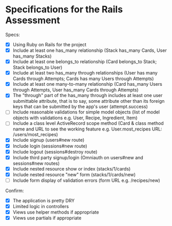 # Specifications for the Rails Assessment

Specs:
- [x] Using Ruby on Rails for the project
- [x] Include at least one has_many relationship (Stack has_many Cards, User has_many Stacks) 
- [x] Include at least one belongs_to relationship (Card belongs_to Stack; Stack belongs_to User)
- [x] Include at least two has_many through relationships (User has many Cards through Attempts; Cards has many Users through Attempts)
- [x] Include at least one many-to-many relationship (Card has_many Users through Attempts, User has_many Cards through Attempts)
- [x] The "through" part of the has_many through includes at least one user submittable attribute, that is to say, some attribute other than its foreign keys that can be submitted by the app's user (attempt.success)
- [ ] Include reasonable validations for simple model objects (list of model objects with validations e.g. User, Recipe, Ingredient, Item)
- [ ] Include a class level ActiveRecord scope method (Card & class method name and URL to see the working feature e.g. User.most_recipes URL: /users/most_recipes)
- [x] Include signup (users#new route)
- [x] Include login (sessions#new route)
- [x] Include logout (sessions#destroy route)
- [x] Include third party signup/login (Omniauth on users#new and sessions#new routes)
- [x] Include nested resource show or index (stacks/1/cards)
- [x] Include nested resource "new" form (stacks/1/cards/new)
- [ ] Include form display of validation errors (form URL e.g. /recipes/new)

Confirm:
- [x] The application is pretty DRY
- [x] Limited logic in controllers
- [x] Views use helper methods if appropriate
- [x] Views use partials if appropriate
